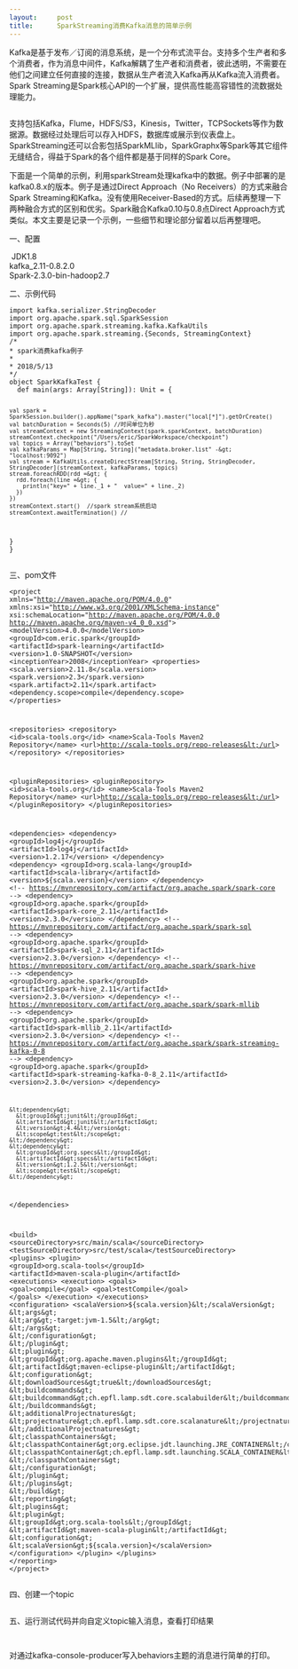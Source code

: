 ```yaml
---
layout:     post
title:      SparkStreaming消费Kafka消息的简单示例
---
```

<div id="article_content" class="article_content clearfix csdn-tracking-statistics" data-pid="blog" data-mod="popu_307" data-dsm="post">
								            <link rel="stylesheet" href="https://csdnimg.cn/release/phoenix/template/css/ck_htmledit_views-f76675cdea.css">
						<div class="htmledit_views" id="content_views">
                <p>Kafka是基于发布／订阅的消息系统，是一个分布式流平台。支持多个生产者和多个消费者，作为消息中间件，Kafka解耦了生产者和消费者，彼此透明，不需要在他们之间建立任何直接的连接，数据从生产者流入Kafka再从Kafka流入消费者。Spark Streaming是Spark核心API的一个扩展，提供高性能高容错性的流数据处理能力。</p><p><img src="https://img-blog.csdn.net/20180513222026382?watermark/2/text/aHR0cHM6Ly9ibG9nLmNzZG4ubmV0L2Jpd3c2MjA=/font/5a6L5L2T/fontsize/400/fill/I0JBQkFCMA==/dissolve/70" alt=""><br></p><p>支持包括Kafka，Flume，HDFS/S3，Kinesis，Twitter，TCPSockets等作为数据源。数据经过处理后可以存入HDFS，数据库或展示到仪表盘上。SparkStreaming还可以合影包括SparkMLlib，SparkGraphx等Spark等其它组件无缝结合，得益于Spark的各个组件都是基于同样的Spark Core。<br></p><p>下面是一个简单的示例，利用sparkStream处理kafka中的数据。例子中部署的是kafka0.8.x的版本。例子是通过Direct Approach（No Receivers）的方式来融合Spark Streaming和Kafka。没有使用Receiver-Based的方式。后续再整理一下两种融合方式的区别和优劣。Spark融合Kafka0.10与0.8点Direct Approach方式类似。本文主要是记录一个示例，一些细节和理论部分留着以后再整理吧。<br></p><p>一、配置</p><p></p><div> JDK1.8</div><div>kafka_2.11-0.8.2.0</div><div>Spark-2.3.0-bin-hadoop2.7 </div><p>二、示例代码</p><pre><code class="language-plain">import kafka.serializer.StringDecoder
import org.apache.spark.sql.SparkSession
import org.apache.spark.streaming.kafka.KafkaUtils
import org.apache.spark.streaming.{Seconds, StreamingContext}
/*
* spark消费kafka例子
*
* 2018/5/13
*/
object SparkKafkaTest {
  def main(args: Array[String]): Unit = {

    val spark = SparkSession.builder().appName("spark_kafka").master("local[*]").getOrCreate()
    val batchDuration = Seconds(5) //时间单位为秒
    val streamContext = new StreamingContext(spark.sparkContext, batchDuration)
    streamContext.checkpoint("/Users/eric/SparkWorkspace/checkpoint")
    val topics = Array("behaviors").toSet
    val kafkaParams = Map[String, String]("metadata.broker.list" -&gt; "localhost:9092")
    val stream = KafkaUtils.createDirectStream[String, String, StringDecoder, StringDecoder](streamContext, kafkaParams, topics)
    stream.foreachRDD(rdd =&gt; {
      rdd.foreach(line =&gt; {
        println("key=" + line._1 + "  value=" + line._2)
      })
    })
    streamContext.start()  //spark stream系统启动
    streamContext.awaitTermination() //
  }
}</code></pre><p>三、pom文件</p><pre><code class="language-html">&lt;project xmlns="http://maven.apache.org/POM/4.0.0" xmlns:xsi="http://www.w3.org/2001/XMLSchema-instance" xsi:schemaLocation="http://maven.apache.org/POM/4.0.0 http://maven.apache.org/maven-v4_0_0.xsd"&gt;
  &lt;modelVersion&gt;4.0.0&lt;/modelVersion&gt;
  &lt;groupId&gt;com.eric.spark&lt;/groupId&gt;
  &lt;artifactId&gt;spark-learning&lt;/artifactId&gt;
  &lt;version&gt;1.0-SNAPSHOT&lt;/version&gt;
  &lt;inceptionYear&gt;2008&lt;/inceptionYear&gt;
  &lt;properties&gt;
      &lt;scala.version&gt;2.11.8&lt;/scala.version&gt;
      &lt;spark.version&gt;2.3&lt;/spark.version&gt;
      &lt;spark.artifact&gt;2.11&lt;/spark.artifact&gt;
      &lt;dependency.scope&gt;compile&lt;/dependency.scope&gt;
  &lt;/properties&gt;

  &lt;repositories&gt;
    &lt;repository&gt;
      &lt;id&gt;scala-tools.org&lt;/id&gt;
      &lt;name&gt;Scala-Tools Maven2 Repository&lt;/name&gt;
      &lt;url&gt;http://scala-tools.org/repo-releases&lt;/url&gt;
    &lt;/repository&gt;
  &lt;/repositories&gt;

  &lt;pluginRepositories&gt;
    &lt;pluginRepository&gt;
      &lt;id&gt;scala-tools.org&lt;/id&gt;
      &lt;name&gt;Scala-Tools Maven2 Repository&lt;/name&gt;
      &lt;url&gt;http://scala-tools.org/repo-releases&lt;/url&gt;
    &lt;/pluginRepository&gt;
  &lt;/pluginRepositories&gt;

  &lt;dependencies&gt;
    &lt;dependency&gt;
      &lt;groupId&gt;log4j&lt;/groupId&gt;
      &lt;artifactId&gt;log4j&lt;/artifactId&gt;
      &lt;version&gt;1.2.17&lt;/version&gt;
    &lt;/dependency&gt;
    &lt;dependency&gt;
      &lt;groupId&gt;org.scala-lang&lt;/groupId&gt;
      &lt;artifactId&gt;scala-library&lt;/artifactId&gt;
      &lt;version&gt;${scala.version}&lt;/version&gt;
    &lt;/dependency&gt;
    &lt;!-- https://mvnrepository.com/artifact/org.apache.spark/spark-core --&gt;
    &lt;dependency&gt;
      &lt;groupId&gt;org.apache.spark&lt;/groupId&gt;
      &lt;artifactId&gt;spark-core_2.11&lt;/artifactId&gt;
      &lt;version&gt;2.3.0&lt;/version&gt;
    &lt;/dependency&gt;
    &lt;!-- https://mvnrepository.com/artifact/org.apache.spark/spark-sql --&gt;
    &lt;dependency&gt;
      &lt;groupId&gt;org.apache.spark&lt;/groupId&gt;
      &lt;artifactId&gt;spark-sql_2.11&lt;/artifactId&gt;
      &lt;version&gt;2.3.0&lt;/version&gt;
    &lt;/dependency&gt;
    &lt;!-- https://mvnrepository.com/artifact/org.apache.spark/spark-hive --&gt;
    &lt;dependency&gt;
      &lt;groupId&gt;org.apache.spark&lt;/groupId&gt;
      &lt;artifactId&gt;spark-hive_2.11&lt;/artifactId&gt;
      &lt;version&gt;2.3.0&lt;/version&gt;
    &lt;/dependency&gt;
    &lt;!-- https://mvnrepository.com/artifact/org.apache.spark/spark-mllib --&gt;
    &lt;dependency&gt;
      &lt;groupId&gt;org.apache.spark&lt;/groupId&gt;
      &lt;artifactId&gt;spark-mllib_2.11&lt;/artifactId&gt;
      &lt;version&gt;2.3.0&lt;/version&gt;
    &lt;/dependency&gt;
    &lt;!-- https://mvnrepository.com/artifact/org.apache.spark/spark-streaming-kafka-0-8 --&gt;
    &lt;dependency&gt;
      &lt;groupId&gt;org.apache.spark&lt;/groupId&gt;
      &lt;artifactId&gt;spark-streaming-kafka-0-8_2.11&lt;/artifactId&gt;
      &lt;version&gt;2.3.0&lt;/version&gt;
    &lt;/dependency&gt;

    &lt;dependency&gt;
      &lt;groupId&gt;junit&lt;/groupId&gt;
      &lt;artifactId&gt;junit&lt;/artifactId&gt;
      &lt;version&gt;4.4&lt;/version&gt;
      &lt;scope&gt;test&lt;/scope&gt;
    &lt;/dependency&gt;
    &lt;dependency&gt;
      &lt;groupId&gt;org.specs&lt;/groupId&gt;
      &lt;artifactId&gt;specs&lt;/artifactId&gt;
      &lt;version&gt;1.2.5&lt;/version&gt;
      &lt;scope&gt;test&lt;/scope&gt;
    &lt;/dependency&gt;
  &lt;/dependencies&gt;

  &lt;build&gt;
    &lt;sourceDirectory&gt;src/main/scala&lt;/sourceDirectory&gt;
    &lt;testSourceDirectory&gt;src/test/scala&lt;/testSourceDirectory&gt;
    &lt;plugins&gt;
      &lt;plugin&gt;
        &lt;groupId&gt;org.scala-tools&lt;/groupId&gt;
        &lt;artifactId&gt;maven-scala-plugin&lt;/artifactId&gt;
        &lt;executions&gt;
          &lt;execution&gt;
            &lt;goals&gt;
              &lt;goal&gt;compile&lt;/goal&gt;
              &lt;goal&gt;testCompile&lt;/goal&gt;
            &lt;/goals&gt;
          &lt;/execution&gt;
        &lt;/executions&gt;
        &lt;configuration&gt;
          &lt;scalaVersion&gt;${scala.version}&lt;/scalaVersion&gt;
          &lt;args&gt;
            &lt;arg&gt;-target:jvm-1.5&lt;/arg&gt;
          &lt;/args&gt;
        &lt;/configuration&gt;
      &lt;/plugin&gt;
      &lt;plugin&gt;
        &lt;groupId&gt;org.apache.maven.plugins&lt;/groupId&gt;
        &lt;artifactId&gt;maven-eclipse-plugin&lt;/artifactId&gt;
        &lt;configuration&gt;
          &lt;downloadSources&gt;true&lt;/downloadSources&gt;
          &lt;buildcommands&gt;
            &lt;buildcommand&gt;ch.epfl.lamp.sdt.core.scalabuilder&lt;/buildcommand&gt;
          &lt;/buildcommands&gt;
          &lt;additionalProjectnatures&gt;
            &lt;projectnature&gt;ch.epfl.lamp.sdt.core.scalanature&lt;/projectnature&gt;
          &lt;/additionalProjectnatures&gt;
          &lt;classpathContainers&gt;
            &lt;classpathContainer&gt;org.eclipse.jdt.launching.JRE_CONTAINER&lt;/classpathContainer&gt;
            &lt;classpathContainer&gt;ch.epfl.lamp.sdt.launching.SCALA_CONTAINER&lt;/classpathContainer&gt;
          &lt;/classpathContainers&gt;
        &lt;/configuration&gt;
      &lt;/plugin&gt;
    &lt;/plugins&gt;
  &lt;/build&gt;
  &lt;reporting&gt;
    &lt;plugins&gt;
      &lt;plugin&gt;
        &lt;groupId&gt;org.scala-tools&lt;/groupId&gt;
        &lt;artifactId&gt;maven-scala-plugin&lt;/artifactId&gt;
        &lt;configuration&gt;
          &lt;scalaVersion&gt;${scala.version}&lt;/scalaVersion&gt;
        &lt;/configuration&gt;
      &lt;/plugin&gt;
    &lt;/plugins&gt;
  &lt;/reporting&gt;
&lt;/project&gt;</code></pre><p>四、创建一个topic</p><p><img src="https://img-blog.csdn.net/20180513222321984?watermark/2/text/aHR0cHM6Ly9ibG9nLmNzZG4ubmV0L2Jpd3c2MjA=/font/5a6L5L2T/fontsize/400/fill/I0JBQkFCMA==/dissolve/70" alt=""><br></p><p>五、运行测试代码并向自定义topic输入消息，查看打印结果</p><p><img src="https://img-blog.csdn.net/2018051322235024?watermark/2/text/aHR0cHM6Ly9ibG9nLmNzZG4ubmV0L2Jpd3c2MjA=/font/5a6L5L2T/fontsize/400/fill/I0JBQkFCMA==/dissolve/70" alt=""><br></p><p><img src="https://img-blog.csdn.net/20180513222408569?watermark/2/text/aHR0cHM6Ly9ibG9nLmNzZG4ubmV0L2Jpd3c2MjA=/font/5a6L5L2T/fontsize/400/fill/I0JBQkFCMA==/dissolve/70" alt=""><br></p><p>对通过kafka-console-producer写入behaviors主题的消息进行简单的打印。<br></p>            </div>
                </div>